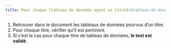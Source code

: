 ```yaml
---
title: Pour chaque [tableau de données ayant un titre](#tableau-de-donnees-ayant-un-titre), ce titre permet-il d’identifier le contenu du [tableau de données](#tableau-de-donnees) de manière claire et concise ?
---
```


1. Retrouver dans le document les tableaux de données pourvus d’un titre.
2. Pour chaque titre, vérifier qu’il est pertinent.
3. Si c’est le cas pour chaque titre de tableau de données, **le test est validé**.
